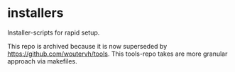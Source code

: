 # installers
Installer-scripts for rapid setup. 

This repo is archived because it is now superseded by https://github.com/woutervh/tools.
This tools-repo takes are more granular approach via makefiles.
